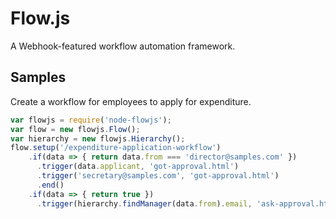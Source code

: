 # Flow.js
A Webhook-featured workflow automation framework.

## Samples
Create a workflow for employees to apply for expenditure.
```js
var flowjs = require('node-flowjs');
var flow = new flowjs.Flow();
var hierarchy = new flowjs.Hierarchy();
flow.setup('/expenditure-application-workflow')
    .if(data => { return data.from === 'director@samples.com' })
      .trigger(data.applicant, 'got-approval.html')
      .trigger('secretary@samples.com', 'got-approval.html')
      .end()
    .if(data => { return true })
      .trigger(hierarchy.findManager(data.from).email, 'ask-approval.html')
```

